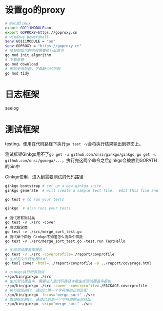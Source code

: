 # 设置go的proxy

```bash
# mac或linux
export GO111MODULE=on
export GOPROXY=https://goproxy.cn
# windows powershell
$env:GO111MODULE = "on"
$env:GOPROXY = "https://goproxy.cn"
# 项目初始化的时候需要执行此命令
go mod init algorithm
# 下载依赖
go mod download
# 删除无用依赖，下载缺少的依赖
go mod tidy
```

# 日志框架

seelog

# 测试框架

testing，使用在代码路径下执行`go test -v`会将执行结果输出到界面上。

测试框架Ginkgo用不了`go get -u github.com/onsi/ginkgo/ginkgo`, `go get -u github.com/onsi/gomega/...`，执行完这两个命令之后ginkgo会被放到GOPATH的bin中

Ginkgo使用，进入到需要测试的代码路径

```bash
ginkgo bootstrap # set up a new ginkgo suite
ginkgo generate  # will create a sample test file.  edit this file and add your tests then...

go test # to run your tests

ginkgo  # also runs your tests
```



```
# 测试所有测试类
go test -v ./src -cover
# 测试指定类
go test -v ./src/merge_sort_test.go
# 测试单个函数 Ginkgo不知道怎么测单个函数
go test -v ./src/merge_sort_test.go -test.run TestHello
```

```bash
# 生成测试覆盖率报告
go test -v ./src -coverprofile=./report/covprofile
# 生成的文件转化程html
go tool cover -html=../report/covprofile -o ../report/coverage.html
```

```bash
# ginkgo执行所有测试
~/go/bin/ginkgo ./src
# 生成测试覆盖率，需要进入到代码路径才能生成测试覆盖率报告
~/go/bin/ginkgo ./src -cover -coverprofile=./PACKAGE.coverprofile
# 执行指定的It，通过It第一个字符串的正则匹配
~/go/bin/ginkgo -focus="merge_sort" ./src
# 跳过指定的It，通过It的第一个字符串的正则匹配
~/go/bin/ginkgo -skip="merge_sort" ./src
```
